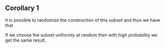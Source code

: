 ## Corollary 1

It is possible to randomize the construction of this subset and thus we have
that

If we choose the subset uniformly at random then with high probability we get
the same result.
